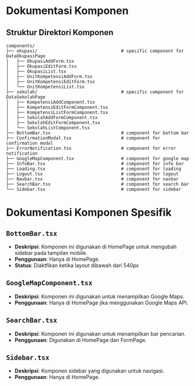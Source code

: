 # Dokumentasi Komponen

## Struktur Direktori Komponen

```plaintext
components/
├── okupasi/                                # specific component for DataOkupasiPage
│   ├── OkupasiAddForm.tsx      
│   ├── OkupasiEditForm.tsx
│   ├── OkupasiList.tsx
│   ├── UnitKompetensiAddForm.tsx
│   ├── UnitKompetensiEditForm.tsx
│   └── UnitKompetensiList.tsx
├── sekolah/                                # specific component for DataSekolahPage  
│   ├── KompetensiAddComponent.tsx
│   ├── KompetensiEditFormComponent.tsx
│   ├── KompetensiListFormComponent.tsx
│   ├── SekolahAddFormComponent.tsx
│   ├── SekolahEditFormComponent.tsx
│   └── SekolahListComponent.tsx
├── BottomBar.tsx                           # component for bottom bar
├── ConfirmationModal.tsx                   # component for confirmation modal
├── ErrorNotification.tsx                   # component for error notification
├── GoogleMapComponent.tsx                  # component for google map
├── InfoBar.tsx                             # component for info bar
├── Loading.tsx                             # component for loading
├── Logout.tsx                              # component for logout
├── Navbar.tsx                              # component for navbar
├── SearchBar.tsx                           # component for search bar
└── Sidebar.tsx                             # component for sidebar
```

# Dokumentasi Komponen Spesifik

## `BottomBar.tsx`
- **Deskripsi**: Komponen ini digunakan di HomePage untuk mengubah sidebar pada tampilan mobile.
- **Penggunaan**: Hanya di HomePage.
- **Status**: Diaktfikan ketika layout dibawah dari 540px

## `GoogleMapComponent.tsx`
- **Deskripsi**: Komponen ini digunakan untuk menampilkan Google Maps.
- **Penggunaan**: Hanya di HomePage jika menggunakan Google Maps API.

## `SearchBar.tsx`
- **Deskripsi**: Komponen ini digunakan untuk menampilkan bar pencarian.
- **Penggunaan**: Digunakan di HomePage dan FormPage.

## `Sidebar.tsx`
- **Deskripsi**: Komponen sidebar yang digunakan untuk navigasi.
- **Penggunaan**: Hanya di HomePage.
